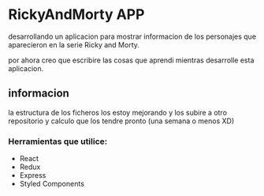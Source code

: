 # RickyAndMorty APP

desarrollando un aplicacion para mostrar informacion de los personajes que aparecieron en la serie Ricky and Morty.

por ahora creo que escribire las cosas que aprendi mientras desarrolle esta aplicacion.

## informacion

la estructura de los ficheros los estoy mejorando y los subire a otro repositorio y calculo que los tendre pronto (una semana o menos XD)

### Herramientas que utilice:

- React
- Redux
- Express
- Styled Components